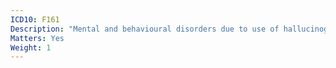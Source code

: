 ```yaml
---
ICD10: F161
Description: "Mental and behavioural disorders due to use of hallucinogens: Harmful use"
Matters: Yes
Weight: 1
---
```

